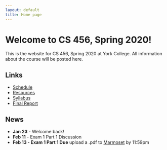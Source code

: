 ```yaml
---
layout: default
title: Home page
---
```


# Welcome to CS 456, Spring 2020!

This is the website for CS 456, Spring 2020 at York College.
All information about the course will be posted here.

## Links

* [Schedule](schedule/index.html)
* [Resources](resources.html)
* [Syllabus](syllabus.html)
* [Final Report](finalreport.html)

## News
* **Jan 23** - Welcome back!
* **Feb 11** - Exam 1 Part 1 Discussion
* **Feb 13 - Exam 1 Part 1 Due** upload a .pdf to [Marmoset](https://cs.ycp.edu/marmoset/login) by 11:59pm

<!--
* **Sept 12** - Exam 1 Part 1 Discussion
* **Sept 17 - Exam 1 Part 1 Due** upload a .pdf to [Marmoset](https://cs.ycp.edu/marmoset/login) by 11:00am
* **Sept 19 - Exam 1 Part 1b Due** in class
* **Oct 17** - Exam 1 Part 2 Discussion
* **Oct 22 - Exam 1 Part 2 Due** upload a .pdf to [Marmoset](https://cs.ycp.edu/marmoset/login) by 11:00am
* **Dec 3** - Exam 2 Discussion
* **Dec 10 - Exam 2 Due** upload a .pdf to [Marmoset](https://cs.ycp.edu/marmoset/login) by 11:00am
* **Dec 17 - Final Report Due** upload a .pdf to [Marmoset](https://cs.ycp.edu/marmoset/login) by 11:59pm
-->


<!--
* **Feb 12** - Exam 1 Part 1 Discussion
* **Feb 15 - Exam 1 Part 1 Due** upload a .pdf to Marmoset by 5:00pm
* **Mar 5, 7 - NO CLASS, WINTER BREAK**
* **Apr 18 - NO CLASS, SPRING BREAK**
* **May 9** - Exam 2 Discussion
* **May 14 - Exam 2 Due** upload a .pdf to [Marmoset](https://cs.ycp.edu/marmoset/login) by 11:59pm
* **May 15 - Final Report Due by 11:59pm** upload a .pdf to [Marmoset](https://cs.ycp.edu/marmoset/login) by 11:59pm
-->